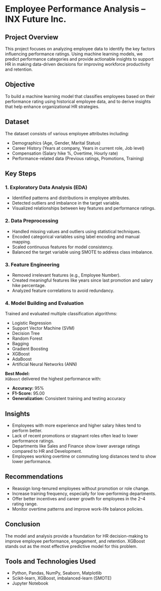 # Employee Performance Analysis – INX Future Inc.

## Project Overview
This project focuses on analyzing employee data to identify the key factors influencing performance ratings. Using machine learning models, we predict performance categories and provide actionable insights to support HR in making data-driven decisions for improving workforce productivity and retention.

## Objective
To build a machine learning model that classifies employees based on their performance rating using historical employee data, and to derive insights that help enhance organizational HR strategies.

## Dataset
The dataset consists of various employee attributes including:
- Demographics (Age, Gender, Marital Status)
- Career History (Years at company, Years in current role, Job level)
- Compensation (Salary hike %, Overtime, Hourly rate)
- Performance-related data (Previous ratings, Promotions, Training)

## Key Steps
### 1. Exploratory Data Analysis (EDA)
- Identified patterns and distributions in employee attributes.
- Detected outliers and imbalance in the target variable.
- Visualized relationships between key features and performance ratings.

### 2. Data Preprocessing
- Handled missing values and outliers using statistical techniques.
- Encoded categorical variables using label encoding and manual mapping.
- Scaled continuous features for model consistency.
- Balanced the target variable using SMOTE to address class imbalance.

### 3. Feature Engineering
- Removed irrelevant features (e.g., Employee Number).
- Created meaningful features like years since last promotion and salary hike percentage.
- Analyzed feature correlations to avoid redundancy.

### 4. Model Building and Evaluation
Trained and evaluated multiple classification algorithms:
- Logistic Regression
- Support Vector Machine (SVM)
- Decision Tree
- Random Forest
- Bagging
- Gradient Boosting
- XGBoost
- AdaBoost
- Artificial Neural Networks (ANN)

**Best Model:**  
`XGBoost` delivered the highest performance with:
- **Accuracy:** 95%
- **F1-Score:** 95.00
- **Generalization:** Consistent training and testing accuracy

## Insights
- Employees with more experience and higher salary hikes tend to perform better.
- Lack of recent promotions or stagnant roles often lead to lower performance ratings.
- Departments like Sales and Finance show lower average ratings compared to HR and Development.
- Employees working overtime or commuting long distances tend to show lower performance.

## Recommendations
- Reassign long-tenured employees without promotion or role change.
- Increase training frequency, especially for low-performing departments.
- Offer better incentives and career growth for employees in the 2–4 rating range.
- Monitor overtime patterns and improve work-life balance policies.

## Conclusion
The model and analysis provide a foundation for HR decision-making to improve employee performance, engagement, and retention. XGBoost stands out as the most effective predictive model for this problem.

## Tools and Technologies Used
- Python, Pandas, NumPy, Seaborn, Matplotlib
- Scikit-learn, XGBoost, imbalanced-learn (SMOTE)
- Jupyter Notebook
